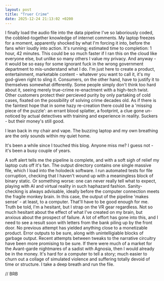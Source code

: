 ```yaml
---
layout: post
title: "Truer Crime"
date: 2025-12-24 21:13:02 +0200
---
```


I finally load the audio file into the data pipeline I've so laboriously coded, the cobbled-together knowledge of internet comments.
My laptop freezes for a moment, apparently shocked by what I'm forcing it into, before the fans whirr loudly into action.
It's running; estimated time to completion: 1 hour, 42 minutes.
This could be so much faster if I ran this on the cloud like everyone else, but unlike so many others I value my privacy.
And anyway - it would be so easy for some ignorant fuck in the wrong government department to mis-understand what I do.
I'm just here to create a product, entertainment, marketable content - whatever you want to call it, it's my god-given right to sling it.
Consumers, on the other hand, have to justify it to themselves somewhat differently.
Some people simply don't think too hard about it, seeing merely true-crime re-enactment with a high-tech twist.
Other customers protect their percieved purity by only partaking of cold cases, fixated on the possibility of solving crime decades old.
As if there is the faintest hope that in some hazy re-creation there could be a 'missing piece of the puzzle':
an errant blood splatter, a footprint, a clue gone un-noticed by actual detectives with training and experience in reality.
Suckers - but their money's still good.

I lean back in my chair and vape. The buzzing laptop and my own breathing are the only sounds within my quiet home.

It's been a while since I touched this blog. Anyone miss me? I guess not - it's been a busy couple of years.

A soft alert tells me the pipeline is complete, and with a soft sigh of relief my laptop cuts off it's fan.
The output directory contains one single massive file, which I load into the holodeck software.
I run automated tests for file corruption, checking that I haven't wound up with a meaningless block of binary static.
Or something worse: one can never really tell what to expect, playing with AI and virtual reality in such haphazard fashion.
Sanity-checking is always advisable, ideally before the computer connection meets the fragile monkey brain.
In this case, the output of the pipeline 'makes sense' - at least, to a computer.
That'll have to be good enough for me. Truth be told, I'm a hesitant, but I strap on the VR gear regardless.
Not so much hesitant about the effect of what I've created on my brain, but anxious about the prospect of failure.
A lot of effort has gone into this, and I need to see a result soon with letters from the bank piling up by the front door.
No previous attempt has yielded anything close to a monetizable product.
Error outputs to be sure, along with unintelligiable blocks of garbage output.
Recent attempts between tweaks to the narrative circuitry have been more promising to be sure.
If there were much of a market for the Avant-garde nightmares of a sadist with Agnosia, then I would already be in the money.
It's hard for a computer to tell a story; much easier to churn out a collage of simulated violence and suffering totally devoid of time or structure.
I take a deep breath and run the file.

// BRB
